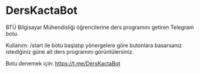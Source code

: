 # DersKactaBot
BTÜ Bilgisayar Mühendisliği öğrencilerine ders programını getiren Telegram botu.

Kullanım:
/start ile botu başlatıp yönergelere göre butonlara basarsanız istediğiniz güne ait ders programını görüntülersiniz.

Botu denemek için: https://t.me/DersKactaBot
